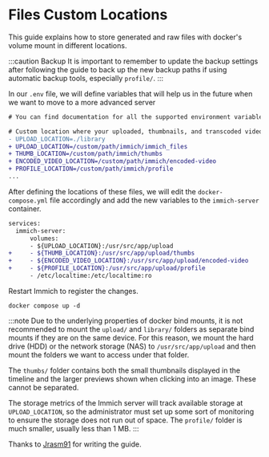 # Files Custom Locations

This guide explains how to store generated and raw files with docker's volume mount in different locations.

:::caution Backup
It is important to remember to update the backup settings after following the guide to back up the new backup paths if using automatic backup tools, especially `profile/`.
:::

In our `.env` file, we will define variables that will help us in the future when we want to move to a more advanced server

```diff title=".env"
# You can find documentation for all the supported environment variables [here](/docs/install/environment-variables)

# Custom location where your uploaded, thumbnails, and transcoded video files are stored
- UPLOAD_LOCATION=./library
+ UPLOAD_LOCATION=/custom/path/immich/immich_files
+ THUMB_LOCATION=/custom/path/immich/thumbs
+ ENCODED_VIDEO_LOCATION=/custom/path/immich/encoded-video
+ PROFILE_LOCATION=/custom/path/immich/profile
...
```

After defining the locations of these files, we will edit the `docker-compose.yml` file accordingly and add the new variables to the `immich-server` container.

```diff title="docker-compose.yml"
services:
  immich-server:
      volumes:
      - ${UPLOAD_LOCATION}:/usr/src/app/upload
+     - ${THUMB_LOCATION}:/usr/src/app/upload/thumbs
+     - ${ENCODED_VIDEO_LOCATION}:/usr/src/app/upload/encoded-video
+     - ${PROFILE_LOCATION}:/usr/src/app/upload/profile
      - /etc/localtime:/etc/localtime:ro
```

Restart Immich to register the changes.

```
docker compose up -d
```

:::note
Due to the underlying properties of docker bind mounts, it is not recommended to mount the `upload/` and `library/` folders as separate bind mounts if they are on the same device.
For this reason, we mount the hard drive (HDD) or the network storage (NAS) to `/usr/src/app/upload` and then mount the folders we want to access under that folder.

The `thumbs/` folder contains both the small thumbnails displayed in the timeline and the larger previews shown when clicking into an image. These cannot be separated.

The storage metrics of the Immich server will track available storage at `UPLOAD_LOCATION`, so the administrator must set up some sort of monitoring to ensure the storage does not run out of space. The `profile/` folder is much smaller, usually less than 1 MB.
:::

Thanks to [Jrasm91](https://github.com/immich-app/immich/discussions/2110#discussioncomment-5477767) for writing the guide.
